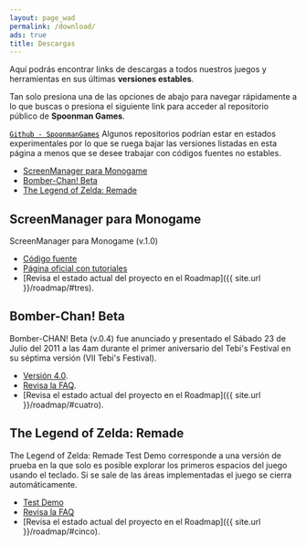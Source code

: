 ```yaml
---
layout: page_wad
permalink: /download/
ads: true
title: Descargas
---
```


Aquí podrás encontrar links de descargas a todos nuestros juegos y 
herramientas en sus últimas **versiones estables**.

Tan solo presiona una de las opciones de abajo para navegar rápidamente a lo que buscas o presiona el siguiente link para acceder al repositorio público
de **Spoonman Games**.

<p class="notice-success">
    <code><a href="https://github.com/SpoonmanGames" style="color: #000000;">Github - SpoonmanGames</a></code> Algunos repositorios podrían estar en estados experimentales por lo que se ruega bajar las versiones listadas en esta página a menos que se desee trabajar con códigos fuentes no estables.
</p>

<nav class="toc">
    <ul id="markdown-toc">
      <li><a href="#tres">ScreenManager para Monogame</a></li>
      <li><a href="#uno">Bomber-Chan! Beta</a></li>
      <li><a href="#dos">The Legend of Zelda: Remade</a></li>
    </ul>
</nav>

<h2 id="tres" class="ribbon">ScreenManager para Monogame</h2>

ScreenManager para Monogame (v.1.0)

* [Código fuente](https://github.com/SpoonmanGames/MonoGame-ScreenManager/tree/master)
* [Página oficial con tutoriales](http://www.spoonmangames.cl/MonoGame-ScreenManager/)
* [Revisa el estado actual del proyecto en el Roadmap]({{ site.url }}/roadmap/#tres).

<h2 id="uno" class="ribbon">Bomber-Chan! Beta</h2>

Bomber-CHAN! Beta (v.0.4) fue anunciado y presentado el Sábado 23 de Julio del 
2011 a las 4am durante el primer aniversario del Tebi's Festival en su séptima 
versión (VII Tebi's Festival).

* [Versión 4.0](https://github.com/SpoonmanGames/BomberChan/archive/v0.4.zip).
* [Revisa la FAQ](https://github.com/SpoonmanGames/BomberChan/releases/tag/v0.4).
* [Revisa el estado actual del proyecto en el Roadmap]({{ site.url }}/roadmap/#cuatro).

<h2 id="dos" class="ribbon">The Legend of Zelda: Remade</h2>

The Legend of Zelda: Remade Test Demo corresponde a una versión de prueba en 
la que solo es posible explorar los primeros espacios del juego usando el 
teclado. Si se sale de las áreas implementadas el juego se cierra 
automáticamente.

* [Test Demo](https://github.com/SpoonmanGames/ZeldaRemade/archive/v0.0.26.zip)
* [Revisa la FAQ](https://github.com/SpoonmanGames/ZeldaRemade/releases/tag/v0.0.26)
* [Revisa el estado actual del proyecto en el Roadmap]({{ site.url }}/roadmap/#cinco).

